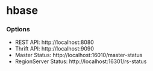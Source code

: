 
# hbase

### Options

- REST API: http://localhost:8080
- Thrift API: http://localhost:9090
- Master Status: http://localhost:16010/master-status
- RegionServer Status: http://localhost:16301/rs-status
